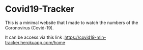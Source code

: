 # Covid19-Tracker

This is a minimal website that I made to watch the numbers of the Coronovirus (Covid-19).

It can be access via this link :https://covid19-min-tracker.herokuapp.com/home
